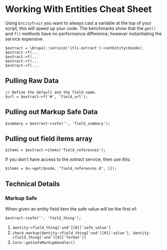 # Working With Entities Cheat Sheet

Using `EntityTrait` you want to always cast a variable at the top of your script, this will speed up your code.  The benchmarks show that the `get()` and `f()` methods have no performance difference; however instantiating the service expensive.

    $extract = \Drupal::service('itls.extract')->setEntity($node);
    $extract->f(...
    $extract->f(...
    $extract->f(...
    $extract->f(...

## Pulling Raw Data
    
    // Define the default and the field name.
    $url = $extract->f('#', 'field_url');
  
## Pulling out Markup Safe Data

    $summary = $extract->safe('', 'field_summary');
    
## Pulling out field items array

    $items = $extract->items('field_references');

If you don't have access to the _extract_ service, then use this:
    
    $items = $n->get($node, 'field_references.0', []);

## Technical Details

### Markup Safe

When given an entity field item the safe value will be the first of:

    $extract->safe('', 'field_thing');

1. `$entity->field_thing['und'][0]['safe_value']`
2. `check_markup($entity->field_thing['und'][0]['value'], $entity->field_thing['und'][0]['format'])`
1. `Core::getSafeMarkupHandler()`
